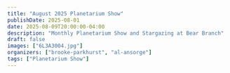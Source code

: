 ```yaml
---
title: "August 2025 Planetarium Show"
publishDate: 2025-08-01
date: 2025-08-09T20:00:00-04:00
description: "Monthly Planetarium Show and Stargazing at Bear Branch"
draft: false
images: ["6L3A3004.jpg"]
organizers: ["brooke-parkhurst", "al-ansorge"]
tags: ["Planetarium Show"]
---
```


